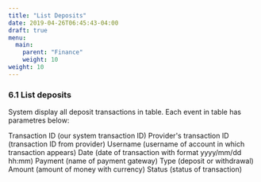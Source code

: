 ```yaml
---
title: "List Deposits"
date: 2019-04-26T06:45:43-04:00
draft: true
menu:
  main:
    parent: "Finance"
    weight: 10
weight: 10
---
```


### 6.1 List deposits

System display all deposit transactions in table. Each event in table has parametres below:

Transaction ID (our system transaction ID)
Provider's transaction ID (transaction ID from provider)
Username (username of account in which transaction appears)
Date (date of transaction with format yyyy/mm/dd hh:mm)
Payment (name of payment gateway)
Type (deposit or withdrawal)
Amount (amount of money with currency)
Status (status of transaction)
